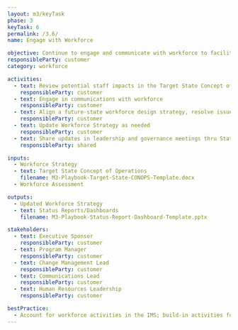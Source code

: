 ```yaml
---
layout: m3/keyTask
phase: 3
keyTask: 6
permalink: /3.6/
name: Engage with Workforce

objective: Continue to engage and communicate with workforce to facilitate a productive shared services migration.
responsibleParty: customer
category: workforce

activities:
  - text: Review potential staff impacts in the Target State Concept of Operations & Workforce Assessment
    responsibleParty: customer
  - text: Engage in communications with workforce
    responsibleParty: customer
  - text: Align a future-state workforce design strategy, resolve issues, document outcomes / next steps
    responsibleParty: customer
  - text: Update Workforce Strategy as needed
    responsibleParty: customer
  - text: Share updates in leadership and governance meetings thru Status Reports/Dashboards
    responsibleParty: shared

inputs:
  - Workforce Strategy
  - text: Target State Concept of Operations
    filename: M3-Playbook-Target-State-CONOPS-Template.docx
  - Workforce Assessment

outputs:
  - Updated Workforce Strategy
  - text: Status Reports/Dashboards
    filename: M3-Playbook-Status-Report-Dashboard-Template.pptx

stakeholders:
  - text: Executive Sponsor
    responsibleParty: customer
  - text: Program Manager
    responsibleParty: customer
  - text: Change Management Lead
    responsibleParty: customer
  - text: Communications Lead
    responsibleParty: customer
  - text: Human Resources Leadership
    responsibleParty: customer

bestPractice:
  - Account for workforce activities in the IMS; build-in activities for change management(e.g., communications, training)
---
```

